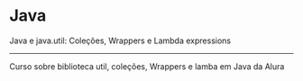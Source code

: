 # Java

 Java e java.util: Coleções, Wrappers e Lambda expressions
 
 ---

 Curso sobre biblioteca util, coleções, Wrappers e lamba em Java da Alura
